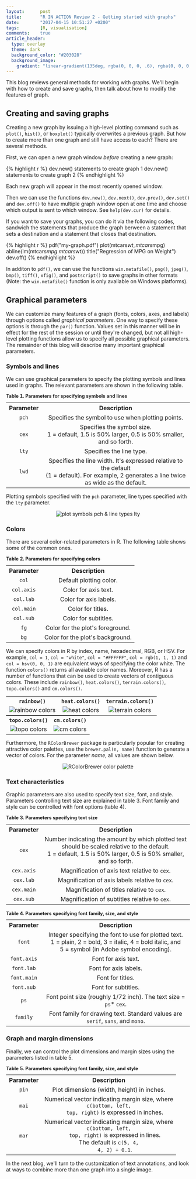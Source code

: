 ```yaml
---
layout:      post
title:       "R IN ACTION Review 2 - Getting started with graphs"
date:        "2017-04-15 10:51:27 +0200"
tags:        [R, visualisation]
comments:    true
article_header:
  type: overlay
  theme: dark
  background_color: "#203028"
  background_image:
    gradient: "linear-gradient(135deg, rgba(0, 0, 0, .6), rgba(0, 0, 0, .4))"
---
```


This blog reviews general methods for working with graphs. We'll begin with how
to create and save graphs, then talk about how to modify the features of graph.

## Creating and saving graphs

Creating a new graph by issuing a high-level plotting command such as `plot()`,
`hist()`, or `boxplot()` typically overwrites a previous graph. But how to
create more than one graph and still have access to each? There are several
methods.

First, we can open a new graph window _before_ creating a new graph:

{% highlight r %}
dev.new()
  statements to create graph 1
dev.new()
  statements to create graph 2
{% endhighlight %}

Each new graph will appear in the most recently opened window.

Then we can use the functions `dev.new()`, `dev.next()`, `dev.prev()`,
`dev.set()` and `dev.off()` to have multiple graph window open at one time and
choose which output is sent to which window. See `help(dev.cur)` for details.

If you want to save your graphs, you can do it via the following codes, sandwich
the statements that produce the graph berween a statement that sets a
destination and a statement that closes that destination.

{% highlight r %}
pdf("my-graph.pdf")
  plot(mtcars$wt, mtcars$mpg)
  abline(lm(mtcars$mpg ~ mtcars$wt))
  title("Regression of MPG on Weight")
dev.off()
{% endhighlight %}

In additon to `pdf()`, we can use the functions `win.metafile()`, `png()`,
`jpeg()`, `bmp()`, `tiff()`, `xfig()`, and `postscript()` to save graphs in
other formats (Note: the `win.metafile()` function is only available on Windows
platforms).

## Graphical parameters

We can customize many features of a graph (fonts, colors, axes, and labels)
through options called _graphical parameters_. One way to specify these options
is through the `par()` function. Values set in this manner will be in effect for
the rest of the session or until they're changed, but not all high-level
plotting functions allow us to specify all possible graphical parameters. The
remainder of this blog will describe many important graphical parameters.

### Symbols and lines

We can use graphical parameters to specify the plotting symbols and lines used
in graphs. The relevant parameters are shown in the following table.

<table style="margin:auto; text-align:center">
  <caption style = "text-align: left; font-size: 80%">
      <b>Table 1. Parameters for specifying symbols and lines</b>
  </caption>
  <tr>
    <th>
      <b>Parameter</b>
    </th>
    <th>
      <b>Description</b>
    </th>
  </tr>
  <tr>
    <td>
      <code>pch</code>
    </td>
    <td>Specifies the symbol to use when plotting points.</td>
  </tr>
  <tr>
    <td>
      <code>cex</code>
    </td>
    <td>Specifies the symbol size. <br> 1 = default, 1.5 is 50% larger, 0.5 is
    50% smaller, and so forth.</td>
  </tr>
  <tr>
    <td>
      <code>lty</code>
    </td>
    <td>Specifies the line type.</td>
  </tr>
  <tr>
    <td>
      <code>lwd</code>
    </td>
    <td>Specifies the line width. It's expressed relative to the default <br>
    (1 = default). For example, 2 generates a line twice as wide as the default.
    </td>
  </tr>
</table>

Plotting symbols specified with the `pch` parameter, line types specified with
the `lty` parameter.

<p align="center">
  <img alt="plot symbols pch & line types lty"
  src="{{ site.baseurl }}/images/20170415-pch-lty.png"/>
</p>

### Colors

There are several color-related parameters in R. The following table shows some
of the common ones.

<table style="margin:auto; text-align:center">
  <caption style = "text-align: left; font-size: 80%">
      <b>Table 2. Parameters for specifying colors</b>
  </caption>
  <tr>
    <th>
      <b>Parameter</b>
    </th>
    <th>
      <b>Description</b>
    </th>
  </tr>
  <tr>
    <td>
      <code>col</code>
    </td>
    <td>Default plotting color.</td>
  </tr>
  <tr>
    <td>
      <code>col.axis</code>
    </td>
    <td>Color for axis text.</td>
  </tr>
  <tr>
    <td>
      <code>col.lab</code>
    </td>
    <td>Color for axis labels.</td>
  </tr>
  <tr>
    <td>
      <code>col.main</code>
    </td>
    <td>Color for titles.</td>
  </tr>
  <tr>
    <td>
      <code>col.sub</code>
    </td>
    <td>Color for subtitles.</td>
  </tr>
  <tr>
    <td>
      <code>fg</code>
    </td>
    <td>Color for the plot's foreground.</td>
  </tr>
  <tr>
    <td>
      <code>bg</code>
    </td>
    <td>Color for the plot's background.</td>
  </tr>
</table>

We can specify colors in R by index, name, hexadecimal, RGB, or HSV. For
example, `col = 1`, `col = "white"`, `col = "#FFFFFF"`, `col = rgb(1, 1, 1)` and
`col = hsv(0, 0, 1)` are equivalent ways of specifying the color white. The
function `colors()` returns all avaiable color names. Moreover, R has a number
of functions that can be used to create vectors of contiguous colors. These
include `rainbow()`, `heat.colors()`, `terrain.colors()`, `topo.colors()` and
`cm.colors()`.

<table style="margin:auto; text-align:center">
  <tr>
    <th>
      <code>rainbow()</code>
    </th>
    <th>
      <code>heat.colors()</code>
    </th>
    <th>
      <code>terrain.colors()</code>
    </th>
  </tr>
  <tr>
    <td>
      <img alt="rainbow colors" 
      src="{{ site.baseurl }}/images/20170415-rainbow.png"/>
    </td>
    <td>
      <img alt="heat colors" 
      src="{{ site.baseurl }}/images/20170415-heat.png"/>
    </td>
    <td>
      <img alt="terrain colors" 
      src="{{ site.baseurl }}/images/20170415-terrain.png"/>
    </td>
  </tr>
</table>

<table style="margin:auto; text-align:center">
  <tr>
    <th>
      <code>topo.colors()</code>
    </th>
    <th>
      <code>cm.colors()</code>
    </th>
  </tr>
  <tr>
    <td>
      <img alt="topo colors" 
      src="{{ site.baseurl }}/images/20170415-topo.png"/>
    </td>
    <td>
      <img alt="cm colors" 
      src="{{ site.baseurl }}/images/20170415-cm.png"/>
    </td>
  </tr>
</table>

Furthermore, the `RColorBrewer` package is particularly popular for creating
attractive color palettes, use the `brewer.pal(n, name)` function to generate a
vector of colors. For the parameter _name_, all values are shown below.

<p align="center">
  <img alt="RColorBrewer color palette"
  src="{{ site.baseurl }}/images/20170415-rcolorbrewer.png"/>
</p>

### Text characteristics

Graphic parameters are also used to specify text size, font, and style.
Parameters controlling text size are explained in table 3. Font family and style
can be controlled with font options (table 4).

<table style="margin:auto; text-align:center">
  <caption style = "text-align: left; font-size: 80%">
      <b>Table 3. Parameters specifying text size</b>
  </caption>
  <tr>
    <th>
      <b>Parameter</b>
    </th>
    <th>
      <b>Description</b>
    </th>
  </tr>
  <tr>
    <td>
      <code>cex</code>
    </td>
    <td>Number indicating the amount by which plotted text should be scaled
    relative to the default. <br> 1 = default, 1.5 is 50% larger, 0.5 is 50%
    smaller, and so forth.</td>
  </tr>
  <tr>
    <td>
      <code>cex.axis</code>
    </td>
    <td>Magnification of axis text relative to <code>cex</code>.</td>
  </tr>
  <tr>
    <td>
      <code>cex.lab</code>
    </td>
    <td>Magnification of axis labels relative to <code>cex</code>.</td>
  </tr>
  <tr>
    <td>
      <code>cex.main</code>
    </td>
    <td>Magnification of titles relative to <code>cex</code>.</td>
  </tr>
  <tr>
    <td>
      <code>cex.sub</code>
    </td>
    <td>Magnification of subtitles relative to <code>cex</code>.</td>
  </tr>
</table>

<br>

<table style="margin:auto; text-align:center">
  <caption style = "text-align: left; font-size: 80%">
      <b>Table 4. Parameters specifying font family, size, and style</b>
  </caption>
  <tr>
    <th>
      <b>Parameter</b>
    </th>
    <th>
      <b>Description</b>
    </th>
  </tr>
  <tr>
    <td>
      <code>font</code>
    </td>
    <td>Integer specifying the font to use for plotted text. <br> 1 = plain,
    2 = bold, 3 = italic, 4 = bold italic, and <br> 5 = symbol (in Adobe symbol
    encoding).</td>
  </tr>
  <tr>
    <td>
      <code>font.axis</code>
    </td>
    <td>Font for axis text.</td>
  </tr>
  <tr>
    <td>
      <code>font.lab</code>
    </td>
    <td>Font for axis labels.</td>
  </tr>
  <tr>
    <td>
      <code>font.main</code>
    </td>
    <td>Font for titles.</td>
  </tr>
  <tr>
    <td>
      <code>font.sub</code>
    </td>
    <td>Font for subtitles.</td>
  </tr>
  <tr>
    <td>
      <code>ps</code>
    </td>
    <td>Font point size (roughly 1/72 inch). The text size = <code>ps</code>*
    <code>cex</code>.</td>
  </tr>
  <tr>
    <td>
      <code>family</code>
    </td>
    <td>Font family for drawing text. Standard values are <br> <code>serif</code>,
    <code>sans</code>, and <code>mono</code>.</td>
  </tr>
</table>

### Graph and margin dimensions

Finally, we can control the plot dimensions and margin sizes using the
parameters listed in table 5.

<table style="margin:auto; text-align:center">
  <caption style = "text-align: left; font-size: 80%">
      <b>Table 5. Parameters specifying font family, size, and style</b>
  </caption>
  <tr>
    <th>
      <b>Parameter</b>
    </th>
    <th>
      <b>Description</b>
    </th>
  </tr>
  <tr>
    <td>
      <code>pin</code>
    </td>
    <td>Plot dimensions (width, height) in inches.</td>
  </tr>
  <tr>
    <td>
      <code>mai</code>
    </td>
    <td>Numerical vector indicating margin size, where <br> <code>c(bottom, left,
    top, right)</code> is expressed in inches.</td>
  </tr>
  <tr>
    <td>
      <code>mar</code>
    </td>
    <td>Numerical vector indicating margin size, where <br> <code>c(bottom, left,
    top, right)</code> is expressed in lines. <br>The default is <code>c(5, 4,
    4, 2) + 0.1</code>.</td>
  </tr>
</table>

In the next blog, we'll turn to the customization of text annotations, and look
at ways to combine more than one graph into a single image.
